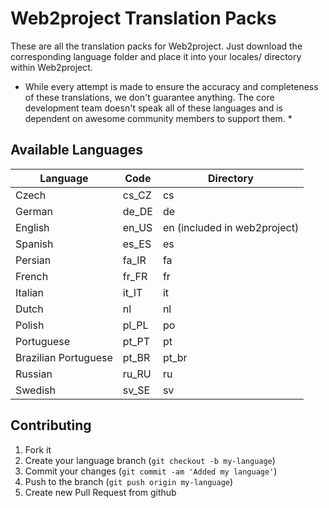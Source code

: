Web2project Translation Packs
===================

These are all the translation packs for Web2project. Just download the corresponding language folder and place it into your locales/ directory within Web2project.

* While every attempt is made to ensure the accuracy and completeness of these translations, we don't guarantee anything. The core development team doesn't speak all of these languages and is dependent on awesome community members to support them. *

## Available Languages

|Language|Code|Directory|
|---|----|---------------|
| Czech | cs_CZ | cs |
| German | de_DE | de |
| English | en_US | en (included in web2project) |
| Spanish | es_ES | es |
| Persian | fa_IR | fa |
| French | fr_FR | fr |
| Italian | it_IT | it |
| Dutch | nl | nl |
| Polish | pl_PL | po |
| Portuguese | pt_PT | pt |
| Brazilian Portuguese | pt_BR | pt_br |
| Russian | ru_RU | ru |
| Swedish | sv_SE | sv |

## Contributing

1. Fork it
2. Create your language branch (`git checkout -b my-language`)
3. Commit your changes (`git commit -am 'Added my language'`)
4. Push to the branch (`git push origin my-language`)
5. Create new Pull Request from github

